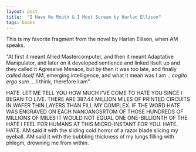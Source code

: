 ```yaml
---
layout: post
title:  "I Have No Mouth & I Must Scream by Harlan Ellison"
tags: books
---
```


This is my favorite fragment from the novel by Harlan Ellison, when AM speaks.

 "At first it meant Allied Mastercomputer, and then it meant Adaptative Manipulator, and later on it developed sentience and linked itselt up and they called it Agressive Menace, but by then it was too late, and finally *called itself* AM, emerging intelligence, and what it mean was I am .. *cogito ergo sum* ... I think, therefore I am".

HATE. LET ME TELL
YOU HOW MUCH I'VE
COME TO HATE YOU
SINCE I BEGAN TO
LIVE.  THERE ARE
387.44 MILLION MILES
OF PRINTED CIRCUITS
IN WAFER THIN LAYERS
THAN FILL MY
COMPLEX. IF THE
WORD HATE WAS
ENGRAVED ON EACH
NANOANGSRTOM OF
THOSE HUNDREDS OF
MILLIONS OF MILES IT
WOULD NOT EQUAL
ONE ONE-BILLIONTH
OF THE HATE I FEEL
FOR HUMANS AT THIS
MICRO-INSTANT FOR
YOU. HATE. HATE.
AM said it with the sliding cold horror of a razor
blade slicing my eyeball. AM said it with the 
bubbling thickness of my lungs filling with phlegm,
drowning me from within.
